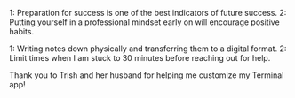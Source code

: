 1: Preparation for success is one of the best indicators of future success.
2: Putting yourself in a professional mindset early on will encourage positive habits.

1: Writing notes down physically and transferring them to a digital format.
2: Limit times when I am stuck to 30 minutes before reaching out for help.

Thank you to Trish and her husband for helping me customize my Terminal app!
